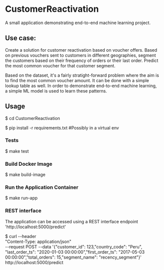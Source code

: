 # CustomerReactivation

A small application demonstrating end-to-end machine learning project.

## Use case:
Create a solution for customer reactivation based on voucher offers. Based on previous vouchers sent to customers in different geographies, segment the customers based on their frequency of orders or their last order. Predict the most common voucher for that customer segment.

Based on the dataset, it's a fairly stratight-forward problem where the aim is to find the most common voucher amount. It can be done with a simple lookup table as well. In order to demonstrate end-to-end machine learning, a simple ML model is used to learn these patterns.

## Usage
$ cd CustomerReactivation

$ pip install -r requirements.txt #Possibly in a virtual env

### Tests
$ make test

### Build Docker Image
$ make build-image

### Run the Application Container
$ make run-app

### REST interface
The application can be accessed using a REST interface endpoint 'http://localhost:5000/predict'

$ curl --header \
"Content-Type: application/json" \
--request POST   --data '{"customer_id": 123,"country_code": "Peru", "last_order_ts": "2020-01-03 00:00:00","first_order_ts": "2017-05-03 00:00:00","total_orders": 15,"segment_name": "recency_segment"}'  \
http://localhost:5000/predict
